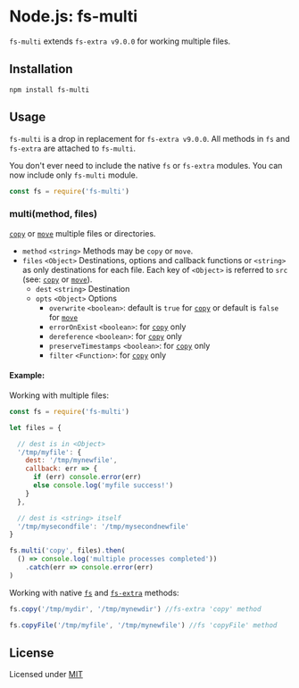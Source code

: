 # Node.js: fs-multi

`fs-multi` extends `fs-extra v9.0.0` for working multiple files.

## Installation

```shell script
npm install fs-multi
```

## Usage

`fs-multi` is a drop in replacement for `fs-extra v9.0.0`. All methods in `fs` and `fs-extra` are attached to `fs-multi`.

You don't ever need to include the native `fs` or `fs-extra` modules. You can now include only `fs-multi` module.

```javascript
const fs = require('fs-multi')
```

### multi(method, files)

[`copy`](https://github.com/jprichardson/node-fs-extra/tree/master/docs/copy.md) or [`move`](https://github.com/jprichardson/node-fs-extra/tree/master/docs/move.md) multiple files or directories.

- `method` `<string>` Methods may be `copy` or `move`.
- `files` `<Object>` Destinations, options and callback functions or `<string>` as only destinations for each file. Each key of `<Object>` is referred to `src` (see: [`copy`](https://github.com/jprichardson/node-fs-extra/tree/master/docs/copy.md) or [`move`](https://github.com/jprichardson/node-fs-extra/tree/master/docs/move.md)).
  - `dest` `<string>` Destination
  - `opts` `<Object>` Options
      - `overwrite` `<boolean>`: default is `true` for [`copy`](https://github.com/jprichardson/node-fs-extra/tree/master/docs/copy.md) or default is `false` for [`move`](https://github.com/jprichardson/node-fs-extra/tree/master/docs/move.md)
      - `errorOnExist` `<boolean>`: for [`copy`](https://github.com/jprichardson/node-fs-extra/tree/master/docs/copy.md) only
      - `dereference` `<boolean>`: for [`copy`](https://github.com/jprichardson/node-fs-extra/tree/master/docs/copy.md) only
      - `preserveTimestamps` `<boolean>`: for [`copy`](https://github.com/jprichardson/node-fs-extra/tree/master/docs/copy.md) only
      - `filter` `<Function>`: for [`copy`](https://github.com/jprichardson/node-fs-extra/tree/master/docs/copy.md) only

#### Example:

Working with multiple files:

```js
const fs = require('fs-multi')

let files = {

  // dest is in <Object>
  '/tmp/myfile': {
    dest: '/tmp/mynewfile',
    callback: err => {
      if (err) console.error(err)
      else console.log('myfile success!')
    }
  },

  // dest is <string> itself
  '/tmp/mysecondfile': '/tmp/mysecondnewfile'
}

fs.multi('copy', files).then(
  () => console.log('multiple processes completed'))
    .catch(err => console.error(err)
)
```

Working with native [`fs`](https://nodejs.org/api/fs.html) and [`fs-extra`](https://github.com/jprichardson/node-fs-extra/tree/master/docs) methods:

```javascript
fs.copy('/tmp/mydir', '/tmp/mynewdir') //fs-extra 'copy' method

fs.copyFile('/tmp/myfile', '/tmp/mynewfile') //fs 'copyFile' method
```

## License

Licensed under [MIT](LICENSE)